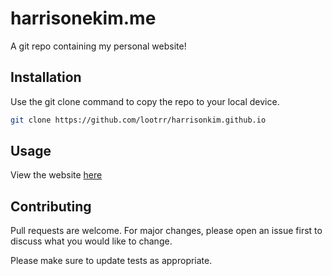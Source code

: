 # harrisonekim.me

A git repo containing my personal website!

## Installation

Use the git clone command to copy the repo to your local device.
```bash
git clone https://github.com/lootrr/harrisonkim.github.io
```

## Usage

View the website [here](http://harrisonkim.me/) 

## Contributing
Pull requests are welcome. For major changes, please open an issue first to discuss what you would like to change.

Please make sure to update tests as appropriate.
